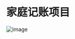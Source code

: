 # 家庭记账项目


![image](https://github.com/user-attachments/assets/2d7ce45a-6373-45b8-ad98-64c90a6065cd)
